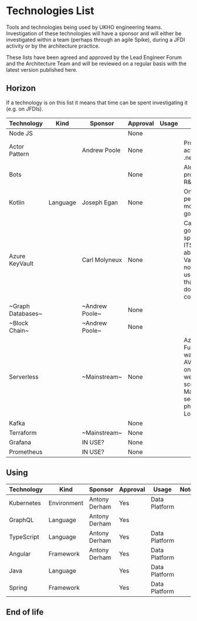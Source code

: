 # Technologies List

Tools and technologies being used by UKHO engineering teams. Investigation of these technologies will have a sponsor and will either be investigated within a team (perhaps through an agile Spike), during a JFDI activity or by the architecture practice.

These lists have been agreed and approved by the Lead Engineer Forum and the Architecture Team and will be reviewed on a regular basis with the latest version published here.

## Horizon

If a technology is on this list it means that time can be spent investigating it (e.g. on JFDIs).

| Technology | Kind | Sponsor | Approval | Usage | Notes |
|---|---|---|---|---|---|
| Node JS |  |  | None |  |  |
| Actor Pattern |  | Andrew Poole | None |  | Proto-actor, Akka .net etc |
| Bots |  |  | None |  | Alexa protoytpe in R&D |
| Kotlin | Language | Joseph Egan | None |  | On hold pending more use in government |
| Azure KeyVault |  | Carl Molyneux | None |  | Carl is going to speak to ITSOs about using Vault, as we now have a use case that PMP doesn't cover |
| ~Graph Databases~ |  | ~Andrew Poole~ | None |  |  |
| ~Block Chain~ |  | ~Andrew Poole~ | None |  |  |
| Serverless |  | ~Mainstream~ | None |  | Az Functions was part of AVCS online but were de-scoped. Maybe in second phase? Az Logic Apps |
| Kafka |  |  | None |  |  |
| Terraform |  | ~Mainstream~ | None |  |  |
| Grafana |  | IN USE? | None |  |  |
| Prometheus |  | IN USE? | None |  |  |

## Using

| Technology | Kind | Sponsor | Approval | Usage | Notes |
|---|---|---|---|---|---|
| Kubernetes | Environment | Antony Derham | Yes | Data Platform |  |
| GraphQL | Language | Antony Derham | Yes |  |  |
| TypeScript | Language | Antony Derham | Yes | Data Platform |  |
| Angular | Framework | Antony Derham | Yes | Data Platform |  |
| Java | Language |  | Yes | Data Platform |  |
| Spring | Framework |  | Yes | Data Platform |  |

## End of life
